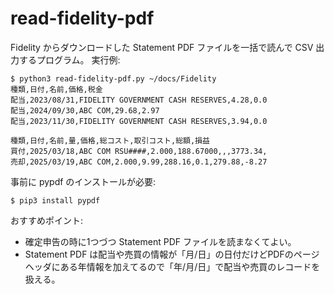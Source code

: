 # read-fidelity-pdf


Fidelity からダウンロードした Statement PDF ファイルを一括で読んで CSV 出力するプログラム。
実行例:
```
$ python3 read-fidelity-pdf.py ~/docs/Fidelity
種類,日付,名前,価格,税金
配当,2023/08/31,FIDELITY GOVERNMENT CASH RESERVES,4.28,0.0
配当,2024/09/30,ABC COM,29.68,2.97
配当,2023/11/30,FIDELITY GOVERNMENT CASH RESERVES,3.94,0.0

種類,日付,名前,量,価格,総コスト,取引コスト,総額,損益
買付,2025/03/18,ABC COM RSU####,2.000,188.67000,,,3773.34,
売却,2025/03/19,ABC COM,2.000,9.99,288.16,0.1,279.88,-8.27
```
事前に pypdf のインストールが必要:
```
$ pip3 install pypdf
```
おすすめポイント:
- 確定申告の時に1つづつ Statement PDF ファイルを読まなくてよい。
- Statement PDF は配当や売買の情報が「月/日」の日付だけどPDFのページヘッダにある年情報を加えてるので「年/月/日」で配当や売買のレコードを扱える。
